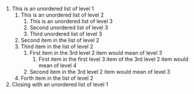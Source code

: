 1. This is an unordered list of level 1
   1. This is an unordered list of level 2
      1. This is an unordered list of level 3
      2. Second unordered list of level 3
      3. Third unordered list of level 3
   2. Second item in the list of level 2
   3. Third item in the list of level 2
      1. First item in the 3rd level 2 item would mean of level 3
         1. First item in the first level 3 item of the 3rd level 2 item would mean of level 4
      2. Second item in the 3rd level 2 item would mean of level 3
   4. Forth item in the list of level 2
2. Closing with an unordered list of level 1
